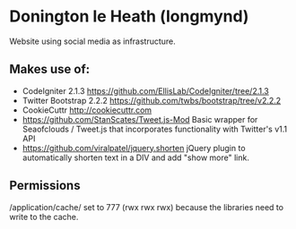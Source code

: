 Donington le Heath (longmynd)
=============================
Website using social media as infrastructure.

Makes use of:
----
* CodeIgniter 2.1.3 https://github.com/EllisLab/CodeIgniter/tree/2.1.3
* Twitter Bootstrap 2.2.2 https://github.com/twbs/bootstrap/tree/v2.2.2
* CookieCuttr http://cookiecuttr.com
* https://github.com/StanScates/Tweet.js-Mod Basic wrapper for Seaofclouds / Tweet.js that incorporates functionality with Twitter's v1.1 API
* https://github.com/viralpatel/jquery.shorten jQuery plugin to automatically shorten text in a DIV and add "show more" link.

Permissions
----
/application/cache/ set to 777 (rwx rwx rwx) because the libraries need to write to the cache.

